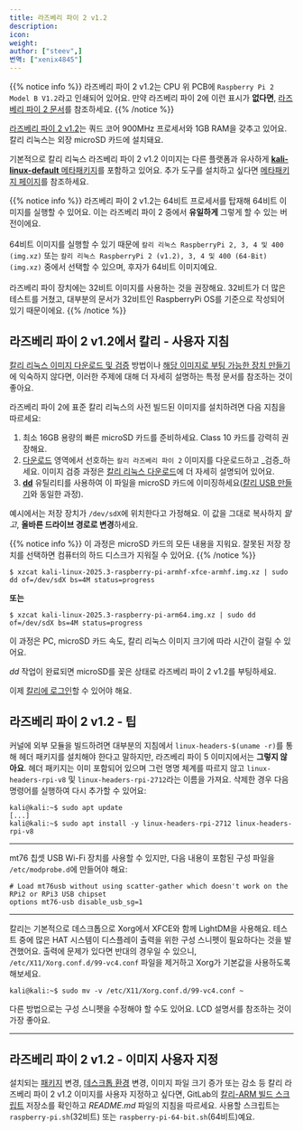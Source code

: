 ```yaml
---
title: 라즈베리 파이 2 v1.2
description:
icon:
weight:
author: ["steev",]
번역: ["xenix4845"]
---
```


{{% notice info %}}
라즈베리 파이 2 v1.2는 CPU 위 PCB에 `Raspberry Pi 2 Model B V1.2`라고 인쇄되어 있어요. 만약 라즈베리 파이 2에 이런 표시가 **없다면**, [라즈베리 파이 2 문서](/docs/arm/raspberry-pi-2/)를 참조하세요.
{{% /notice %}}

[라즈베리 파이 2 v1.2](https://www.raspberrypi.org/products/raspberry-pi-2-model-b/)는 쿼드 코어 900MHz 프로세서와 1GB RAM을 갖추고 있어요. 칼리 리눅스는 외장 microSD 카드에 설치돼요.

기본적으로 칼리 리눅스 라즈베리 파이 2 v1.2 이미지는 다른 플랫폼과 유사하게 [**kali-linux-default** 메타패키지](/docs/general-use/metapackages/)를 포함하고 있어요. 추가 도구를 설치하고 싶다면 [메타패키지 페이지](/docs/general-use/metapackages/)를 참조하세요.

{{% notice info %}}
라즈베리 파이 2 v1.2는 64비트 프로세서를 탑재해 64비트 이미지를 실행할 수 있어요. 이는 라즈베리 파이 2 중에서 **유일하게** 그렇게 할 수 있는 버전이에요.<br />
<br />
64비트 이미지를 실행할 수 있기 때문에 `칼리 리눅스 RaspberryPi 2, 3, 4 및 400 (img.xz)` 또는 `칼리 리눅스 RaspberryPi 2 (v1.2), 3, 4 및 400 (64-Bit) (img.xz)` 중에서 선택할 수 있으며, 후자가 64비트 이미지예요.<br />
<br />
라즈베리 파이 장치에는 32비트 이미지를 사용하는 것을 권장해요. 32비트가 더 많은 테스트를 거쳤고, 대부분의 문서가 32비트인 RaspberryPi OS를 기준으로 작성되어 있기 때문이에요.
{{% /notice %}}

## 라즈베리 파이 2 v1.2에서 칼리 - 사용자 지침

[칼리 리눅스 이미지 다운로드 및 검증](/docs/introduction/download-official-kali-linux-images/) 방법이나 [해당 이미지로 부팅 가능한 장치 만들기](/docs/usb/live-usb-install-with-windows/)에 익숙하지 않다면, 이러한 주제에 대해 더 자세히 설명하는 특정 문서를 참조하는 것이 좋아요.

라즈베리 파이 2에 표준 칼리 리눅스의 사전 빌드된 이미지를 설치하려면 다음 지침을 따르세요:

1. 최소 16GB 용량의 빠른 microSD 카드를 준비하세요. Class 10 카드를 강력히 권장해요.
2. [다운로드](/get-kali/) 영역에서 선호하는 `칼리 라즈베리 파이 2` 이미지를 다운로드하고 _검증_하세요. 이미지 검증 과정은 [칼리 리눅스 다운로드](/docs/introduction/download-official-kali-linux-images/)에 더 자세히 설명되어 있어요.
3. **[dd](https://manpages.debian.org/testing/coreutils/dd.1.en.html)** 유틸리티를 사용하여 이 파일을 microSD 카드에 이미징하세요([칼리 USB 만들기](/docs/usb/live-usb-install-with-windows/)와 동일한 과정).

예시에서는 저장 장치가 `/dev/sdX`에 위치한다고 가정해요. 이 값을 그대로 복사하지 _말고_, **올바른 드라이브 경로로 변경**하세요.

{{% notice info %}}
이 과정은 microSD 카드의 모든 내용을 지워요. 잘못된 저장 장치를 선택하면 컴퓨터의 하드 디스크가 지워질 수 있어요.
{{% /notice %}}

```console
$ xzcat kali-linux-2025.3-raspberry-pi-armhf-xfce-armhf.img.xz | sudo dd of=/dev/sdX bs=4M status=progress
```

**또는**

```console
$ xzcat kali-linux-2025.3-raspberry-pi-arm64.img.xz | sudo dd of=/dev/sdX bs=4M status=progress
```

이 과정은 PC, microSD 카드 속도, 칼리 리눅스 이미지 크기에 따라 시간이 걸릴 수 있어요.

_dd_ 작업이 완료되면 microSD를 꽂은 상태로 라즈베리 파이 2 v1.2를 부팅하세요.

이제 [칼리에 로그인](/docs/introduction/default-credentials/)할 수 있어야 해요.

## 라즈베리 파이 2 v1.2 - 팁

커널에 외부 모듈을 빌드하려면 대부분의 지침에서 `linux-headers-$(uname -r)`를 통해 헤더 패키지를 설치해야 한다고 말하지만, 라즈베리 파이 5 이미지에서는 **그렇지 않아요**. 헤더 패키지는 이미 포함되어 있으며 그런 명명 체계를 따르지 않고 `linux-headers-rpi-v8` 및 `linux-headers-rpi-2712`라는 이름을 가져요. 삭제한 경우 다음 명령어를 실행하여 다시 추가할 수 있어요:

```console
kali@kali:~$ sudo apt update
[...]
kali@kali:~$ sudo apt install -y linux-headers-rpi-2712 linux-headers-rpi-v8
```

- - -

mt76 칩셋 USB Wi-Fi 장치를 사용할 수 있지만, 다음 내용이 포함된 구성 파일을 `/etc/modprobe.d`에 만들어야 해요:

```plaintext
# Load mt76usb without using scatter-gather which doesn't work on the RPi2 or RPi3 USB chipset
options mt76-usb disable_usb_sg=1
```

- - -

칼리는 기본적으로 데스크톱으로 Xorg에서 XFCE와 함께 LightDM을 사용해요. 테스트 중에 많은 HAT 시스템이 디스플레이 출력을 위한 구성 스니펫이 필요하다는 것을 발견했어요. 출력에 문제가 있다면 반대의 경우일 수 있으니, `/etc/X11/Xorg.conf.d/99-vc4.conf` 파일을 제거하고 Xorg가 기본값을 사용하도록 해보세요.

```console
kali@kali:~$ sudo mv -v /etc/X11/Xorg.conf.d/99-vc4.conf ~
```

다른 방법으로는 구성 스니펫을 수정해야 할 수도 있어요. LCD 설명서를 참조하는 것이 가장 좋아요.

- - -

## 라즈베리 파이 2 v1.2 - 이미지 사용자 지정

설치되는 [패키지](/docs/general-use/metapackages/) 변경, [데스크톱 환경](/docs/general-use/switching-desktop-environments/) 변경, 이미지 파일 크기 증가 또는 감소 등 칼리 라즈베리 파이 2 v1.2 이미지를 사용자 지정하고 싶다면, GitLab의 [칼리-ARM 빌드 스크립트](https://gitlab.com/kalilinux/build-scripts/kali-arm) 저장소를 확인하고 _README.md_ 파일의 지침을 따르세요. 사용할 스크립트는 `raspberry-pi.sh`(32비트) 또는 `raspberry-pi-64-bit.sh`(64비트)예요.
